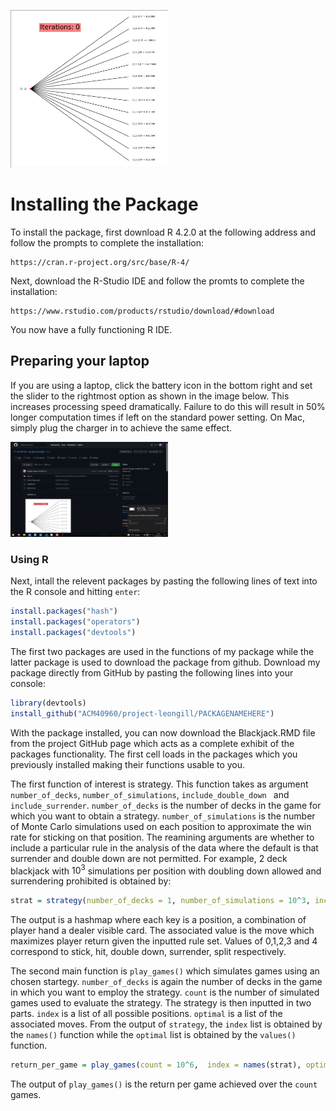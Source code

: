 <p align="left"><img width=50% src="https://github.com/ACM40960/project-leongill/blob/main/Figures/readme_gif.GIF"></p>


# Installing the Package
To install the package, first download R 4.2.0 at the following address and follow the prompts to complete the installation:
```text
https://cran.r-project.org/src/base/R-4/
```
Next, download the R-Studio IDE and follow the promts to complete the installation:

```text
https://www.rstudio.com/products/rstudio/download/#download
```

You now have a fully functioning R IDE. 

## Preparing your laptop
If you are using a laptop, click the battery icon in the bottom right and set the slider to the rightmost option as shown in the image below. This increases processing speed dramatically. Failure to do this will result in 50% longer computation times if left on the standard power setting. On Mac, simply plug the charger in to achieve the same effect.
<p align="left"><img width=50% src="https://github.com/ACM40960/project-leongill/blob/main/Figures/Readme_perf_figure.png"></p>


### Using R
Next, intall the relevent packages by pasting the following lines of text into the R console and hitting `enter`:
```R
install.packages("hash")
install.packages("operators")
install.packages("devtools")
```

The first two packages are used in the functions of my package while the latter package is used to download the package from github. Download my package directly from GitHub by pasting the following lines into your console:
```R
library(devtools)
install_github("ACM40960/project-leongill/PACKAGENAMEHERE")
```

With the package installed, you can now download the Blackjack.RMD file from the project GitHub page which acts as a complete exhibit of the packages functionality. The first cell loads in the packages which you previously installed making their functions usable to you. 

The first function of interest is strategy. This function takes as argument `number_of_decks`, `number_of_simulations`, `include_double_down ` and `include_surrender`. `number_of_decks` is the number of decks in the game for which you want to obtain a strategy. `number_of_simulations` is the number of Monte Carlo simulations used on each position to approximate the win rate for sticking on that position. The reamining arguments are whether to include a particular rule in the analysis of the data where the default is that surrender and double down are not permitted. For example, 2 deck blackjack with $10^3$ simulations per position with doubling down allowed and surrendering prohibited is obtained by:

```R
strat = strategy(number_of_decks = 1, number_of_simulations = 10^3, include_double_down  = T)
```

The output is a hashmap where each key is a position, a combination of player hand a dealer visible card. The associated value is the move which maximizes player return given the inputted rule set. Values of 0,1,2,3 and 4 correspond to stick, hit, double down, surrender, split respectively.

The second main function is `play_games()` which simulates games using an chosen startegy. `number_of_decks` is again the number of decks in the game in which you want to employ the strategy. `count` is the number of simulated games used to evaluate the strategy. The strategy is then inputted in two parts. `index` is a list of all possible positions. `optimal` is a list of the associated moves. From the output of `strategy`, the `index` list is obtained by the `names()` function while the `optimal` list is obtained by the `values()` function.

```R
return_per_game = play_games(count = 10^6,  index = names(strat), optimal = values(strat))
```

The output of `play_games()` is the return per game achieved over the `count` games. 

